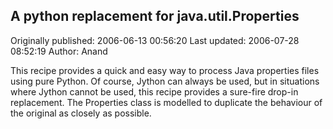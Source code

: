 ## A python replacement for java.util.Properties

Originally published: 2006-06-13 00:56:20
Last updated: 2006-07-28 08:52:19
Author: Anand 

This recipe provides a quick and easy way to process Java properties files using pure Python. Of course, Jython can always be used, but in situations where Jython cannot be used, this recipe provides a sure-fire drop-in replacement. The Properties class is modelled to duplicate the behaviour of the original as closely as possible.